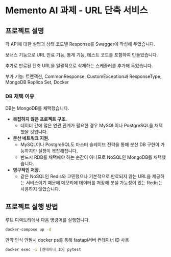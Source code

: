 # Memento AI 과제 - URL 단축 서비스

## 프로젝트 설명

각 API에 대한 설명과 상태 코드별 Response를 Swagger에 작성해 두었습니다.

보너스 기능으로 URL 만료 기능, 통계 기능, 테스트 코드를 포함하여 만들었습니다.

추가로 만료된 단축 URL을 일괄적으로 삭제하는 스케줄러를 추가해 두었습니다.

부가 기능: 트랜잭션, CommonResponse, CustomException과 ResponseType, MongoDB Replica Set, Docker

### DB 채택 이유

DB는 MongoDB를 채택했습니다.

- **복잡하지 않은 프로젝트 구조.**
    - 데이터 간에 많은 연관 관계가 필요한 경우 MySQL이나 PostgreSQL을 채택했을 것입니다.
- **분산 네트워크 지원.**
    - MySQL이나 PostgreSQL도 마스터 슬레이브 전략을 통해 분산 DB 구현이 가능하지만 설정이 복잡해집니다.
    - 반드시 RDB를 채택해야 하는 순간이 아니므로 NoSQL인 MongoDB를 채택했습니다.
- **영구적인 저장.**
    - 같은 NoSQL인 Redis와 고민했으나 기본적으로 만료되지 않는 URL을 제공하는 서비스이기 때문에 메모리에 데이터를 저장해 분실 가능성이 있는 Redis는 사용하지 않았습니다.

## 프로젝트 실행 방법

루트 디렉토리에서 다음 명령어를 실행합니다.

```sh
docker-compose up -d
```

만약 인식 안될시 docker ps를 통해 fastapi서버 컨테이너 ID 사용

```sh
docker exec -i [컨테이너 ID] pytest
```